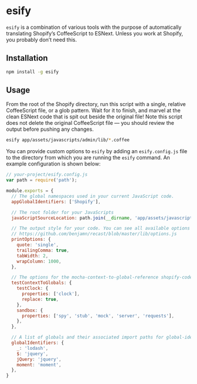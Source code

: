 # esify

`esify` is a combination of various tools with the purpose of automatically translating Shopify’s CoffeeScript to ESNext. Unless you work at Shopify, you probably don’t need this.

## Installation

```sh
npm install -g esify
```

## Usage

From the root of the Shopify directory, run this script with a single, relative CoffeeScript file, or a glob pattern. Wait for it to finish, and marvel at the clean ESNext code that is spit out beside the original file! Note this script does not delete the original CoffeeScript file — you should review the output before pushing any changes.

```sh
esify app/assets/javascripts/admin/lib/*.coffee
```

You can provide custom options to `esify` by adding an `esify.config.js` file to the directory from which you are running the `esify` command. An example configuration is shown below:

```js
// your-project/esify.config.js
var path = require('path');

module.exports = {
  // The global namespaces used in your current JavaScript code.
  appGlobalIdentifiers: ['Shopify'],

  // The root folder for your JavaScripts
  javaScriptSourceLocation: path.join(__dirname, 'app/assets/javascripts'),

  // The output style for your code. You can see all available options in the Recast docs:
  // https://github.com/benjamn/recast/blob/master/lib/options.js
  printOptions: {
    quote: 'single',
    trailingComma: true,
    tabWidth: 2,
    wrapColumn: 1000,
  },

  // The options for the mocha-context-to-global-reference shopify-codemod transform
  testContextToGlobals: {
    testClock: {
      properties: ['clock'],
      replace: true,
    },
    sandbox: {
      properties: ['spy', 'stub', 'mock', 'server', 'requests'],
    },
  },

  // A list of globals and their associated import paths for global-identifier-to-import
  globalIdentifiers: {
    _: 'lodash',
    $: 'jquery',
    jQuery: 'jquery',
    moment: 'moment',
  },
}
```
